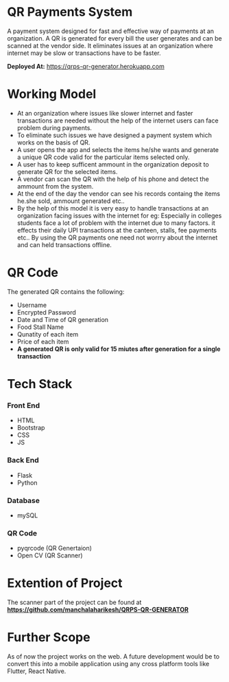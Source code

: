 # QR Payments System

A payment system designed for fast and effective way of payments at an organization. A QR is generated for every bill the user generates and can be scanned at the vendor side. It eliminates issues at an organization where internet may be slow or transactions have to be faster.

**Deployed At:** https://qrps-qr-generator.herokuapp.com

# Working Model
- At an organization where issues like slower internet and faster transactions are needed without the help of the internet users can face problem during payments. 
- To eliminate such issues we have designed a payment system which works on the basis of QR.
- A user opens the app and selects the items he/she wants and generate a unique QR code valid for the particular items selected only.
- A user has to keep sufficent ammount in the organization deposit to generate QR for the selected items. 
- A vendor can scan the QR with the help of his phone and detect the ammount from the system. 
- At the end of the day the vendor can see his records containg the items he.she sold, ammount generated etc..
- By the help of this model it is very easy to handle transactions at an organization facing issues with the internet for eg: Especially in colleges students face a lot of problem with the internet due to many factors. it effects their daily UPI transactions at the canteen, stalls, fee payments etc.. By using the QR payments one need not worrry about the internet and can held transactions offline.

# QR Code
The generated QR contains the following:
- Username 
- Encrypted Password
- Date and Time of QR generation
- Food Stall Name
- Qunatity of each item
- Price of each item 
- **A generated QR is only valid for 15 miutes after generation for a single transaction**

# Tech Stack
### Front End
   - HTML
   - Bootstrap
   - CSS
   - JS
### Back End
   - Flask
   - Python
### Database
   - mySQL
### QR Code
   -  pyqrcode (QR Genertaion)
   - Open CV (QR Scanner)
   
# Extention of Project
The scanner part of the project can be found at **https://github.com/manchalaharikesh/QRPS-QR-GENERATOR**

# Further Scope
As of now the project works on the web. A future development would be to convert this into a mobile application using any cross platform tools like Flutter, React Native. 
 
